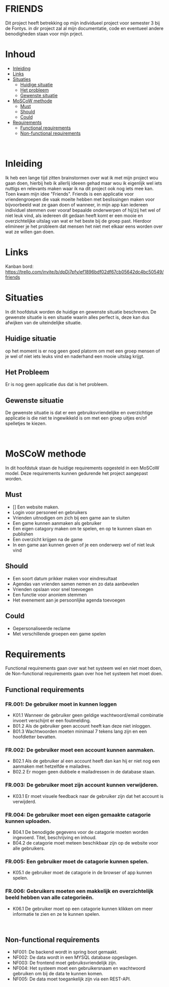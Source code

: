 # FRIENDS

Dit project heeft betrekking op mijn individueel project voor semester 3 bij de Fontys. in dir project zal al mijn documentatie, code en eventueel andere benodigheden staan voor mijn prject.


# Inhoud

- [Inleiding](#Inleiding)
- [Links](#Links)
- [Situaties](#situaties)
    - [Huidige situatie](#huidige-situatie)
    - [Het probleem](#het-probleem)
    - [Gewenste situatie](#gewenste-situatie)
- [MoSCoW methode](#MoSCoW-methode)
    - [Must](#must)
    - [Should](#should)
    - [Could](#could)
- [Requirements](#Requirements)
    - [Functional requirements](#Functional-requirements)
    - [Non-functional requirements](#Non-functional-requirements)
 
<br>

# Inleiding

Ik heb een lange tijd zitten brainstormen over wat ik met mijn project wou gaan doen, hierbij heb ik allerlij ideeen gehad maar wou ik eigenlijk wel iets nuttigs en relevants maken waar ik na dit project ook nog iets mee kan. Toen kwam mijn idee "Friends". Friends is een applicatie voor vriendengroepen die vaak moeite hebben met beslissingen maken voor bijvoorbeeld wat ze gaan doen of wanneer, in mijn app kan iedereen individuel stemmen over vooraf bepaalde onderwerpen of hij/zij het wel of niet leuk vind, als iedereen dit gedaan heeft komt er een mooie en overzichtelijke uitslag van wat er het beste bij de groep past. Hierdoor elimineer je het probleem dat mensen het niet met elkaar eens worden over wat ze willen gan doen.

# Links

Kanban bord: https://trello.com/invite/b/dpDj7pfy/ef1896bdf02df67cb05642dc4bc50549/friends


# Situaties

In dit hoofdstuk worden de huidige en gewenste situatie beschreven. De gewenste situatie is een situatie waarin alles perfect is, deze kan dus afwijken van de uiteindelijke situatie.

## Huidige situatie

op het moment is er nog geen goed platorm om met een groep mensen of je wel of niet iets leuks vind en naderhand een mooie uitslag krijgt.

## Het Probleem

Er is nog geen applicatie dus dat is het probleem.

## Gewenste situatie

De gewenste situatie is dat er een gebruiksvriendelijke en overzichtige applicatie is die niet te ingewikkeld is om met een groep uitjes en/of spelletjes te kiezen.

<br>

# MoSCoW methode
In dit hoofdstuk staan de huidige requirements opgesteld in een MoSCoW model. Deze requirements kunnen gedurende het project aangepast worden.

## Must

- [] Een website maken.
- Login voor personeel en gebruikers
- Vrienden uitnodigen om zich bij een game aan te sluiten
- Een game kunnen aanmaken als gebruiker
- Een eigen catagory maken om te spelen,  en op te kunnen slaan en publishen
- Een overzicht krijgen na de game
- In een game aan kunnen geven of je een onderwerp wel of niet leuk vind

## Should

- Een soort datum prikker maken voor eindresultaat
- Agendas van vrienden samen nemen en zo data aanbevelen
- Vrienden opslaan voor snel toevoegen
- Een functie voor anoniem stemmen
- Het evenement aan je persoonlijke agenda toevoegen

## Could

- Gepersonaliseerde reclame
- Met verschillende groepen een game spelen

# Requirements

Functional requirements gaan over wat het systeem wel en niet moet doen, de Non-functional requirements gaan over hoe het systeem het moet doen.

## Functional requirements

### FR.001: De gebruiker moet in kunnen loggen
- K01.1 Wanneer de gebruiker geen geldige wachtwoord/email combinatie invoert verschijnt er een foutmelding.
- B01.2 Als de gebruiker geen account heeft kan deze niet inloggen.
- B01.3 Wachtwoorden moeten minimaal 7 tekens lang zijn en een hoofdletter bevatten.

### FR.002: De gebruiker moet een account kunnen aanmaken.
- B02.1 Als de gebruiker al een account heeft dan kan hij er niet nog een aanmaken met hetzelfde e mailadres.
- B02.2 Er mogen geen dubbele e mailadressen in de database staan.

### FR.003: De gebruiker moet zijn account kunnen verwijderen.
- K03.1 Er moet visuele feedback naar de gebruiker zijn dat het account is verwijderd.

### FR.004: De gebruiker moet een eigen gemaakte catagorie kunnen uploaden.
- B04.1 De benodigde gegevens voor de catagorie moeten worden ingevoerd. Titel, beschrijving en inhoud.
- B04.2 de catagorie moet meteen beschikbaar zijn op de website voor alle gebruikers.

### FR.005: Een gebruiker moet de catagorie kunnen spelen.
- K05.1 de gebruiker moet de catagorie in de browser of app kunnen spelen.

### FR.006: Gebruikers moeten een makkelijk en overzichtelijk beeld hebben van alle categorieën.
- K06.1 De gebruiker moet op een catagorie kunnen klikken om meer informatie te zien en ze te kunnen spelen.
     
<br> 

## Non-functional requirements

- NF001: De backend wordt in spring boot gemaakt.
- NF002: De data wordt in een MYSQL database opgeslagen.
- NF003: De frontend moet gebruiksvriendelijk zijn.
- NF004: Het systeem moet een gebruikersnaam en wachtwoord gebruiken om bij de data te kunnen komen.
- NF005: De data moet toegankelijk zijn via een REST-API.
